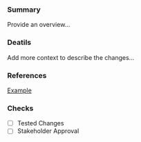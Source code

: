 ### Summary
Provide an overview...

### Deatils
Add more context to describe the changes...

### References
[Example](www.google.com)

### Checks
- [ ] Tested Changes
- [ ] Stakeholder Approval
